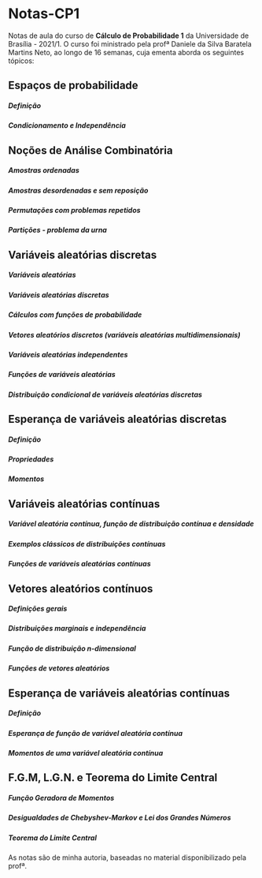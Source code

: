 # Notas-CP1
Notas de aula do curso de **Cálculo de Probabilidade 1** da Universidade de Brasília - 2021/1. O curso foi ministrado pela profª Daniele da Silva Baratela Martins Neto,
ao longo de 16 semanas, cuja ementa aborda os seguintes tópicos:

## Espaços de probabilidade
##### Definição
##### Condicionamento e Independência

## Noções de Análise Combinatória
##### Amostras ordenadas
##### Amostras desordenadas e sem reposição
##### Permutações com problemas repetidos
##### Partições - problema da urna

## Variáveis aleatórias discretas
##### Variáveis aleatórias
##### Variáveis aleatórias discretas
##### Cálculos com funções de probabilidade
##### Vetores aleatórios discretos (variáveis aleatórias multidimensionais)
##### Variáveis aleatórias independentes
##### Funções de variáveis aleatórias
##### Distribuição condicional de variáveis aleatórias discretas

## Esperança de variáveis aleatórias discretas
##### Definição
##### Propriedades
##### Momentos

## Variáveis aleatórias contínuas
##### Variável aleatória contínua, função de distribuição contínua e densidade
##### Exemplos clássicos de distribuições contínuas
##### Funções de variáveis aleatórias contínuas

## Vetores aleatórios contínuos
##### Definições gerais
##### Distribuições marginais e independência
##### Função de distribuição n-dimensional
##### Funções de vetores aleatórios

## Esperança de variáveis aleatórias contínuas
##### Definição
##### Esperança de função de variável aleatória contínua
##### Momentos de uma variável aleatória contínua

## F.G.M, L.G.N. e Teorema do Limite Central
##### Função Geradora de Momentos
##### Desigualdades de Chebyshev-Markov e Lei dos Grandes Números
##### Teorema do Limite Central

As notas são de minha autoria, baseadas no material disponibilizado pela profª.
